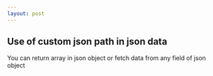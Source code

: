 ```yaml
---
layout: post
---
```

## Use of custom json path in json data
You can return array in json object
or fetch data from any field of json object
